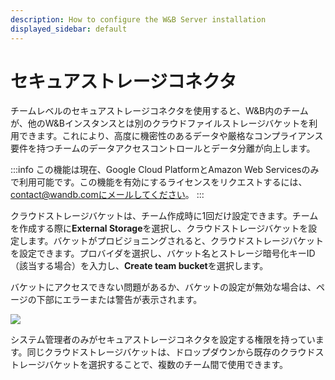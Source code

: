 ```yaml
---
description: How to configure the W&B Server installation
displayed_sidebar: default
---
```

# セキュアストレージコネクタ

チームレベルのセキュアストレージコネクタを使用すると、W&B内のチームが、他のW&Bインスタンスとは別のクラウドファイルストレージバケットを利用できます。これにより、高度に機密性のあるデータや厳格なコンプライアンス要件を持つチームのデータアクセスコントロールとデータ分離が向上します。

:::info
この機能は現在、Google Cloud PlatformとAmazon Web Servicesのみで利用可能です。この機能を有効にするライセンスをリクエストするには、contact@wandb.comにメールしてください。
:::

クラウドストレージバケットは、チーム作成時に1回だけ設定できます。チームを作成する際に**External Storage**を選択し、クラウドストレージバケットを設定します。バケットがプロビジョニングされると、クラウドストレージバケットを設定できます。プロバイダを選択し、バケット名とストレージ暗号化キーID（該当する場合）を入力し、**Create team bucket**を選択します。

バケットにアクセスできない問題があるか、バケットの設定が無効な場合は、ページの下部にエラーまたは警告が表示されます。

![](/images/hosting/prod_setup_secure_storage.png)

システム管理者のみがセキュアストレージコネクタを設定する権限を持っています。同じクラウドストレージバケットは、ドロップダウンから既存のクラウドストレージバケットを選択することで、複数のチーム間で使用できます。